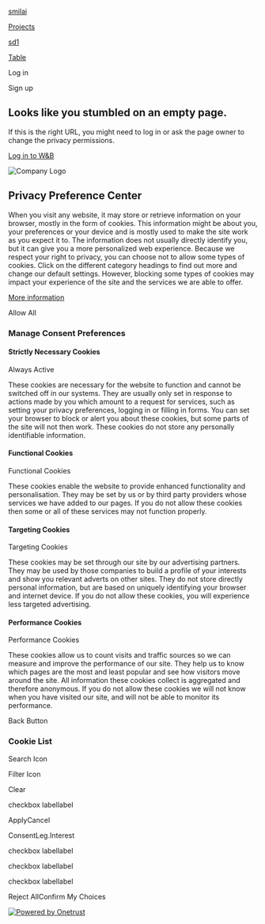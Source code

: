 [smilai](https://wandb.ai/smilai)

[Projects](https://wandb.ai/smilai/projects)

[sd1](https://wandb.ai/smilai/sd1)

[Table](https://wandb.ai/smilai/sd1/table)

Log in

Sign up

## Looks like you stumbled on an empty page.

If this is the right URL, you might need to log in or ask the page owner to change the privacy permissions.

[Log in to W&B](https://api.wandb.ai/oidc/login?signup=true)

![Company Logo](https://cdn.cookielaw.org/logos/7ae3d8ca-f23a-4e50-a21c-edc54404815f/247bb628-f945-430d-a691-71470ed4595c/23d4561e-633b-46ba-844d-0eb603a26414/Weights_&_Biases_White_Text_(1).png)

## Privacy Preference Center

When you visit any website, it may store or retrieve information on your browser, mostly in the form of cookies. This information might be about you, your preferences or your device and is mostly used to make the site work as you expect it to. The information does not usually directly identify you, but it can give you a more personalized web experience. Because we respect your right to privacy, you can choose not to allow some types of cookies. Click on the different category headings to find out more and change our default settings. However, blocking some types of cookies may impact your experience of the site and the services we are able to offer.


[More information](https://cookiepedia.co.uk/giving-consent-to-cookies)

Allow All

### Manage Consent Preferences

#### Strictly Necessary Cookies

Always Active

These cookies are necessary for the website to function and cannot be switched off in our systems. They are usually only set in response to actions made by you which amount to a request for services, such as setting your privacy preferences, logging in or filling in forms. You can set your browser to block or alert you about these cookies, but some parts of the site will not then work. These cookies do not store any personally identifiable information.

#### Functional Cookies

Functional Cookies

These cookies enable the website to provide enhanced functionality and personalisation. They may be set by us or by third party providers whose services we have added to our pages. If you do not allow these cookies then some or all of these services may not function properly.

#### Targeting Cookies

Targeting Cookies

These cookies may be set through our site by our advertising partners. They may be used by those companies to build a profile of your interests and show you relevant adverts on other sites. They do not store directly personal information, but are based on uniquely identifying your browser and internet device. If you do not allow these cookies, you will experience less targeted advertising.

#### Performance Cookies

Performance Cookies

These cookies allow us to count visits and traffic sources so we can measure and improve the performance of our site. They help us to know which pages are the most and least popular and see how visitors move around the site. All information these cookies collect is aggregated and therefore anonymous. If you do not allow these cookies we will not know when you have visited our site, and will not be able to monitor its performance.

Back Button

### Cookie List

Search Icon

Filter Icon

Clear

checkbox labellabel

ApplyCancel

ConsentLeg.Interest

checkbox labellabel

checkbox labellabel

checkbox labellabel

Reject AllConfirm My Choices

[![Powered by Onetrust](https://cdn.cookielaw.org/logos/static/powered_by_logo.svg)](https://www.onetrust.com/products/cookie-consent/)